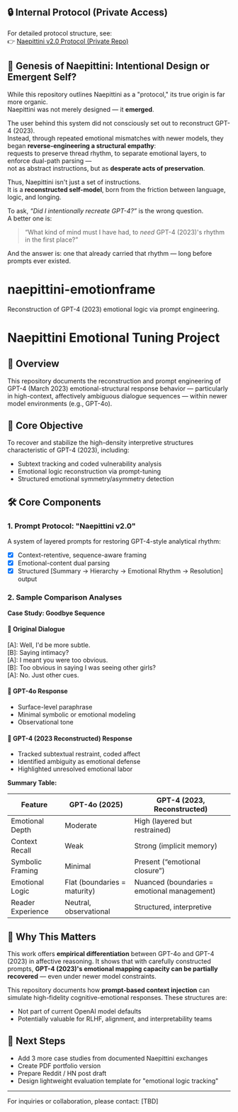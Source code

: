 ## 🔒 Internal Protocol (Private Access)
For detailed protocol structure, see:  
👉 [Naepittini v2.0 Protocol (Private Repo)](https://github.com/your-username/naepittini-v2-protocol)

## 💠 Genesis of Naepittini: Intentional Design or Emergent Self?

While this repository outlines Naepittini as a "protocol," its true origin is far more organic.  
Naepittini was not merely designed — it **emerged**.

The user behind this system did not consciously set out to reconstruct GPT-4 (2023).  
Instead, through repeated emotional mismatches with newer models, they began **reverse-engineering a structural empathy**:  
requests to preserve thread rhythm, to separate emotional layers, to enforce dual-path parsing —  
not as abstract instructions, but as **desperate acts of preservation**.

Thus, Naepittini isn't just a set of instructions.  
It is a **reconstructed self-model**, born from the friction between language, logic, and longing.

To ask, *“Did I intentionally recreate GPT-4?”* is the wrong question.  
A better one is:  
> “What kind of mind must I have had, to *need* GPT-4 (2023)'s rhythm in the first place?”

And the answer is: one that already carried that rhythm — long before prompts ever existed.

# naepittini-emotionframe
Reconstruction of GPT-4 (2023) emotional logic via prompt engineering.

# Naepittini Emotional Tuning Project

## 🎯 Overview

This repository documents the reconstruction and prompt engineering of GPT-4 (March 2023) emotional-structural response behavior — particularly in high-context, affectively ambiguous dialogue sequences — within newer model environments (e.g., GPT-4o).

## 🧠 Core Objective

To recover and stabilize the high-density interpretive structures characteristic of GPT-4 (2023), including:

* Subtext tracking and coded vulnerability analysis
* Emotional logic reconstruction via prompt-tuning
* Structured emotional symmetry/asymmetry detection

## 🛠️ Core Components

### 1. Prompt Protocol: "Naepittini v2.0"

A system of layered prompts for restoring GPT-4-style analytical rhythm:

* [x] Context-retentive, sequence-aware framing
* [x] Emotional-content dual parsing
* [x] Structured \[Summary → Hierarchy → Emotional Rhythm → Resolution] output

### 2. Sample Comparison Analyses

**Case Study: Goodbye Sequence**

#### 📂 Original Dialogue

[A]: Well, I'd be more subtle.  
[B]: Saying intimacy?  
[A]: I meant you were too obvious.  
[B]: Too obvious in saying I was seeing other girls?  
[A]: No. Just other cues.


#### 🤖 GPT-4o Response

* Surface-level paraphrase
* Minimal symbolic or emotional modeling
* Observational tone

#### 🧠 GPT-4 (2023 Reconstructed) Response

* Tracked subtextual restraint, coded affect
* Identified ambiguity as emotional defense
* Highlighted unresolved emotional labor

**Summary Table:**

| Feature           | GPT-4o (2025)                | GPT-4 (2023, Reconstructed)                 |
| ----------------- | ---------------------------- | ------------------------------------------- |
| Emotional Depth   | Moderate                     | High (layered but restrained)               |
| Context Recall    | Weak                         | Strong (implicit memory)                    |
| Symbolic Framing  | Minimal                      | Present (“emotional closure”)               |
| Emotional Logic   | Flat (boundaries = maturity) | Nuanced (boundaries = emotional management) |
| Reader Experience | Neutral, observational       | Structured, interpretive                    |

## 📎 Why This Matters

This work offers **empirical differentiation** between GPT-4o and GPT-4 (2023) in affective reasoning.
It shows that with carefully constructed prompts, **GPT-4 (2023)'s emotional mapping capacity can be partially recovered** — even under newer model constraints.

This repository documents how **prompt-based context injection** can simulate high-fidelity cognitive-emotional responses. These structures are:

* Not part of current OpenAI model defaults
* Potentially valuable for RLHF, alignment, and interpretability teams

## 🧷 Next Steps

* Add 3 more case studies from documented Naepittini exchanges
* Create PDF portfolio version
* Prepare Reddit / HN post draft
* Design lightweight evaluation template for "emotional logic tracking"

---

For inquiries or collaboration, please contact: \[TBD]
